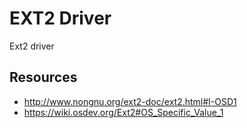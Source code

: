 # EXT2 Driver
Ext2 driver

## Resources
- <http://www.nongnu.org/ext2-doc/ext2.html#I-OSD1>
- <https://wiki.osdev.org/Ext2#OS_Specific_Value_1>
